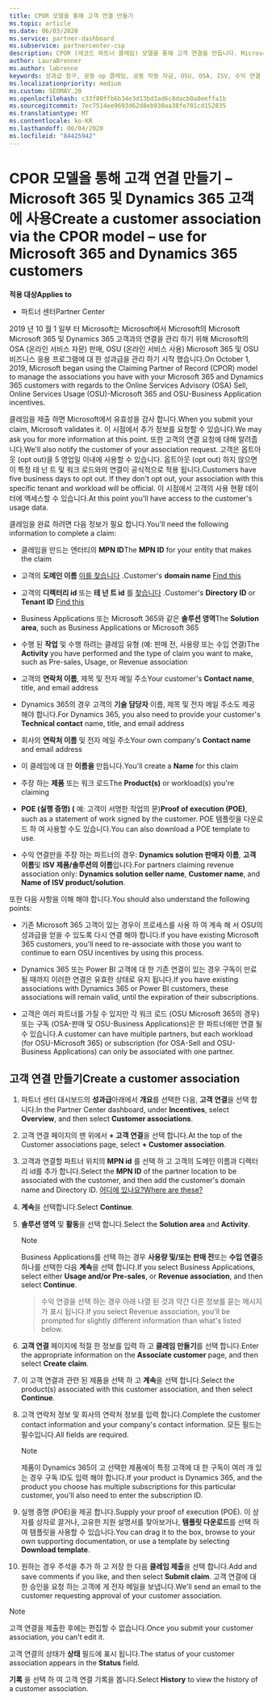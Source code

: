 ```yaml
---
title: CPOR 모델을 통해 고객 연결 만들기
ms.topic: article
ms.date: 06/03/2020
ms.service: partner-dashboard
ms.subservice: partnercenter-csp
description: CPOR (레코드 파트너 클레임) 모델을 통해 고객 연결을 만듭니다. Microsoft 365 및 Dynamics 365 고객에 대 한 판매, 사용량 &의 성과급을 관리 하는 데 도움이 됩니다.
author: LauraBrenner
ms.author: labrenne
keywords: 성과급 청구, 공동 op 클레임, 공동 작동 자금, OSU, OSA, ISV, 수익 연결
ms.localizationpriority: medium
ms.custom: SEOMAY.20
ms.openlocfilehash: c33f80ffb6b34e3d13bd3ad6c8dacb0a0eeffa1b
ms.sourcegitcommit: 7ec7514ee9693d62d8eb930aa38fe701cd152835
ms.translationtype: MT
ms.contentlocale: ko-KR
ms.lasthandoff: 06/04/2020
ms.locfileid: "84425942"
---
```

# <a name="create-a-customer-association-via-the-cpor-model--use-for-microsoft-365-and-dynamics-365-customers"></a><span data-ttu-id="30040-105">CPOR 모델을 통해 고객 연결 만들기 – Microsoft 365 및 Dynamics 365 고객에 사용</span><span class="sxs-lookup"><span data-stu-id="30040-105">Create a customer association via the CPOR model – use for Microsoft 365 and Dynamics 365 customers</span></span>

<span data-ttu-id="30040-106">**적용 대상**</span><span class="sxs-lookup"><span data-stu-id="30040-106">**Applies to**</span></span>

- <span data-ttu-id="30040-107">파트너 센터</span><span class="sxs-lookup"><span data-stu-id="30040-107">Partner Center</span></span>

<span data-ttu-id="30040-108">2019 년 10 월 1 일부 터 Microsoft는 Microsoft에서 Microsoft의 Microsoft Microsoft 365 및 Dynamics 365 고객과의 연결을 관리 하기 위해 Microsoft의 OSA (온라인 서비스 자문) 판매, OSU (온라인 서비스 사용) Microsoft 365 및 OSU 비즈니스 응용 프로그램에 대 한 성과급을 관리 하기 시작 했습니다.</span><span class="sxs-lookup"><span data-stu-id="30040-108">On October 1, 2019, Microsoft began using the Claiming Partner of Record (CPOR) model to manage the associations you have with your Microsoft 365 and Dynamics 365 customers with regards to the Online Services Advisory (OSA) Sell, Online Services Usage (OSU)-Microsoft 365 and OSU-Business Application incentives.</span></span>

<span data-ttu-id="30040-109">클레임을 제출 하면 Microsoft에서 유효성을 검사 합니다.</span><span class="sxs-lookup"><span data-stu-id="30040-109">When you submit your claim, Microsoft validates it.</span></span> <span data-ttu-id="30040-110">이 시점에서 추가 정보를 요청할 수 있습니다.</span><span class="sxs-lookup"><span data-stu-id="30040-110">We may ask you for more information at this point.</span></span> <span data-ttu-id="30040-111">또한 고객의 연결 요청에 대해 알려줍니다.</span><span class="sxs-lookup"><span data-stu-id="30040-111">We'll also notify the customer of your association request.</span></span> <span data-ttu-id="30040-112">고객은 옵트아웃 (opt out)을 5 영업일 이내에 사용할 수 있습니다. 옵트아웃 (opt out) 하지 않으면이 특정 테 넌 트 및 워크 로드와의 연결이 공식적으로 적용 됩니다.</span><span class="sxs-lookup"><span data-stu-id="30040-112">Customers have five business days to opt out. If they don't opt out, your association with this specific tenant and workload will be official.</span></span> <span data-ttu-id="30040-113">이 시점에서 고객의 사용 현황 데이터에 액세스할 수 있습니다.</span><span class="sxs-lookup"><span data-stu-id="30040-113">At this point you'll have access to the customer's usage data.</span></span> 

<span data-ttu-id="30040-114">클레임을 완료 하려면 다음 정보가 필요 합니다.</span><span class="sxs-lookup"><span data-stu-id="30040-114">You'll need the following information to complete a claim:</span></span>

- <span data-ttu-id="30040-115">클레임을 만드는 엔터티의 **MPN ID**</span><span class="sxs-lookup"><span data-stu-id="30040-115">The **MPN ID** for your entity that makes the claim</span></span>

- <span data-ttu-id="30040-116">고객의 **도메인 이름** [이를 찾습니다](https://docs.microsoft.com/partner-center/find-customer-domain-name) .</span><span class="sxs-lookup"><span data-stu-id="30040-116">Customer's **domain name** [Find this](https://docs.microsoft.com/partner-center/find-customer-domain-name)</span></span>

- <span data-ttu-id="30040-117">고객의 **디렉터리 id** 또는 **테 넌 트 id** 를 [찾습니다](https://docs.microsoft.com/partner-center/find-customer-domain-name) .</span><span class="sxs-lookup"><span data-stu-id="30040-117">Customer's **Directory ID** or **Tenant ID** [Find this](https://docs.microsoft.com/partner-center/find-customer-domain-name)</span></span>

- <span data-ttu-id="30040-118">Business Applications 또는 Microsoft 365와 같은 **솔루션 영역**</span><span class="sxs-lookup"><span data-stu-id="30040-118">The **Solution area**, such as Business Applications or Microsoft 365</span></span>

- <span data-ttu-id="30040-119">수행 된 **작업** 및 수행 하려는 클레임 유형 (예: 판매 전, 사용량 또는 수입 연결)</span><span class="sxs-lookup"><span data-stu-id="30040-119">The **Activity** you have performed and the type of claim you want to make, such as Pre-sales, Usage, or Revenue association</span></span>

- <span data-ttu-id="30040-120">고객의 **연락처 이름**, 제목 및 전자 메일 주소</span><span class="sxs-lookup"><span data-stu-id="30040-120">Your customer's **Contact name**, title, and email address</span></span>

- <span data-ttu-id="30040-121">Dynamics 365의 경우 고객의 **기술 담당자** 이름, 제목 및 전자 메일 주소도 제공 해야 합니다.</span><span class="sxs-lookup"><span data-stu-id="30040-121">For Dynamics 365, you also need to provide your customer's **Technical contact** name, title, and email address</span></span>

- <span data-ttu-id="30040-122">회사의 **연락처 이름** 및 전자 메일 주소</span><span class="sxs-lookup"><span data-stu-id="30040-122">Your own company's **Contact name** and email address</span></span>

- <span data-ttu-id="30040-123">이 클레임에 대 한 **이름을** 만듭니다.</span><span class="sxs-lookup"><span data-stu-id="30040-123">You'll create a **Name** for this claim</span></span>

- <span data-ttu-id="30040-124">주장 하는 **제품** 또는 워크 로드</span><span class="sxs-lookup"><span data-stu-id="30040-124">The **Product(s)** or workload(s) you're claiming</span></span>

- <span data-ttu-id="30040-125">**POE (실행 증명) (** 예: 고객이 서명한 작업의 문)</span><span class="sxs-lookup"><span data-stu-id="30040-125">**Proof of execution (POE)**, such as a statement of work signed by the customer.</span></span> <span data-ttu-id="30040-126">POE 템플릿을 다운로드 하 여 사용할 수도 있습니다.</span><span class="sxs-lookup"><span data-stu-id="30040-126">You can also download a POE template to use.</span></span>

- <span data-ttu-id="30040-127">수익 연결만을 주장 하는 파트너의 경우: **Dynamics solution 판매자 이름**, **고객 이름**및 **ISV 제품/솔루션의 이름**입니다.</span><span class="sxs-lookup"><span data-stu-id="30040-127">For partners claiming revenue association only: **Dynamics solution seller name**, **Customer name**, and **Name of ISV product/solution**.</span></span> 

<span data-ttu-id="30040-128">또한 다음 사항을 이해 해야 합니다.</span><span class="sxs-lookup"><span data-stu-id="30040-128">You should also understand the following points:</span></span>

- <span data-ttu-id="30040-129">기존 Microsoft 365 고객이 있는 경우이 프로세스를 사용 하 여 계속 해 서 OSU의 성과급을 얻을 수 있도록 다시 연결 해야 합니다.</span><span class="sxs-lookup"><span data-stu-id="30040-129">If you have existing Microsoft 365 customers, you'll need to re-associate with those you want to continue to earn OSU incentives by using this process.</span></span>

- <span data-ttu-id="30040-130">Dynamics 365 또는 Power BI 고객에 대 한 기존 연결이 있는 경우 구독이 만료 될 때까지 이러한 연결은 유효한 상태로 유지 됩니다.</span><span class="sxs-lookup"><span data-stu-id="30040-130">If you have existing associations with Dynamics 365 or Power BI customers, these associations will remain valid, until the expiration of their subscriptions.</span></span>

- <span data-ttu-id="30040-131">고객은 여러 파트너를 가질 수 있지만 각 워크 로드 (OSU Microsoft 365의 경우) 또는 구독 (OSA-판매 및 OSU-Business Applications)은 한 파트너에만 연결 될 수 있습니다.</span><span class="sxs-lookup"><span data-stu-id="30040-131">A customer can have multiple partners, but each workload (for OSU-Microsoft 365) or subscription (for OSA-Sell and OSU-Business Applications) can only be associated with one partner.</span></span>

## <a name="create-a-customer-association"></a><span data-ttu-id="30040-132">고객 연결 만들기</span><span class="sxs-lookup"><span data-stu-id="30040-132">Create a customer association</span></span>

1. <span data-ttu-id="30040-133">파트너 센터 대시보드의 **성과급**아래에서 **개요**를 선택한 다음, **고객 연결**을 선택 합니다.</span><span class="sxs-lookup"><span data-stu-id="30040-133">In the Partner Center dashboard, under **Incentives**, select **Overview**, and then select **Customer associations**.</span></span> 

2. <span data-ttu-id="30040-134">고객 연결 페이지의 맨 위에서 **+ 고객 연결**을 선택 합니다.</span><span class="sxs-lookup"><span data-stu-id="30040-134">At the top of the Customer associations page, select **+ Customer association**.</span></span>

3. <span data-ttu-id="30040-135">고객과 연결할 파트너 위치의 **MPN id** 를 선택 하 고 고객의 도메인 이름과 디렉터리 id를 추가 합니다.</span><span class="sxs-lookup"><span data-stu-id="30040-135">Select the **MPN ID** of the partner location to be associated with the customer, and then add the customer's domain name and Directory ID.</span></span> [<span data-ttu-id="30040-136">어디에 있나요?</span><span class="sxs-lookup"><span data-stu-id="30040-136">Where are these?</span></span>](https://docs.microsoft.com/partner-center/find-customer-domain-name)

4. <span data-ttu-id="30040-137">**계속**을 선택합니다.</span><span class="sxs-lookup"><span data-stu-id="30040-137">Select **Continue**.</span></span>

5. <span data-ttu-id="30040-138">**솔루션 영역** 및 **활동**을 선택 합니다.</span><span class="sxs-lookup"><span data-stu-id="30040-138">Select the **Solution area** and **Activity**.</span></span> 

   >[!Note]
   >
   ><span data-ttu-id="30040-139">Business Applications를 선택 하는 경우 **사용량 및/또는 판매 전**또는 **수입 연결**중 하나를 선택한 다음 **계속**을 선택 합니다.</span><span class="sxs-lookup"><span data-stu-id="30040-139">If you select Business Applications, select either **Usage and/or Pre-sales**, or **Revenue association**, and then select **Continue**.</span></span> 

   ><span data-ttu-id="30040-140">수익 연결을 선택 하는 경우 아래 나열 된 것과 약간 다른 정보를 묻는 메시지가 표시 됩니다.</span><span class="sxs-lookup"><span data-stu-id="30040-140">If you select Revenue association, you'll be prompted for slightly different information than what's listed below.</span></span>

6. <span data-ttu-id="30040-141">**고객 연결** 페이지에 적절 한 정보를 입력 하 고 **클레임 만들기**를 선택 합니다.</span><span class="sxs-lookup"><span data-stu-id="30040-141">Enter the appropriate information on the **Associate customer** page, and then select **Create claim**.</span></span>

7. <span data-ttu-id="30040-142">이 고객 연결과 관련 된 제품을 선택 하 고 **계속**을 선택 합니다.</span><span class="sxs-lookup"><span data-stu-id="30040-142">Select the product(s) associated with this customer association, and then select **Continue**.</span></span>

8. <span data-ttu-id="30040-143">고객 연락처 정보 및 회사의 연락처 정보를 입력 합니다.</span><span class="sxs-lookup"><span data-stu-id="30040-143">Complete the customer contact information and your company's contact information.</span></span> <span data-ttu-id="30040-144">모든 필드는 필수입니다.</span><span class="sxs-lookup"><span data-stu-id="30040-144">All fields are required.</span></span> 

   >[!NOTE]
   ><span data-ttu-id="30040-145">제품이 Dynamics 365이 고 선택한 제품에이 특정 고객에 대 한 구독이 여러 개 있는 경우 구독 ID도 입력 해야 합니다.</span><span class="sxs-lookup"><span data-stu-id="30040-145">If your product is Dynamics 365, and the product you choose has multiple subscriptions for this particular customer, you'll also need to enter the subscription ID.</span></span>

9. <span data-ttu-id="30040-146">실행 증명 (POE)을 제공 합니다.</span><span class="sxs-lookup"><span data-stu-id="30040-146">Supply your proof of execution (POE).</span></span> <span data-ttu-id="30040-147">이 상자를 상자로 끌거나, 고유한 지원 설명서를 찾아보거나, **템플릿 다운로드**를 선택 하 여 템플릿을 사용할 수 있습니다.</span><span class="sxs-lookup"><span data-stu-id="30040-147">You can drag it to the box, browse to your own supporting documentation, or use a template by selecting **Download template**.</span></span> 

10. <span data-ttu-id="30040-148">원하는 경우 주석을 추가 하 고 저장 한 다음 **클레임 제출**을 선택 합니다.</span><span class="sxs-lookup"><span data-stu-id="30040-148">Add and save comments if you like, and then select **Submit claim**.</span></span> <span data-ttu-id="30040-149">고객 연결에 대 한 승인을 요청 하는 고객에 게 전자 메일을 보냅니다.</span><span class="sxs-lookup"><span data-stu-id="30040-149">We'll send an email to the customer requesting approval of your customer association.</span></span>

   >[!NOTE]
   ><span data-ttu-id="30040-150">고객 연결을 제출한 후에는 편집할 수 없습니다.</span><span class="sxs-lookup"><span data-stu-id="30040-150">Once you submit your customer association, you can't edit it.</span></span>

<span data-ttu-id="30040-151">고객 연결의 상태가 **상태** 필드에 표시 됩니다.</span><span class="sxs-lookup"><span data-stu-id="30040-151">The status of your customer association appears in the **Status** field.</span></span>

<span data-ttu-id="30040-152">**기록** 을 선택 하 여 고객 연결 기록을 봅니다.</span><span class="sxs-lookup"><span data-stu-id="30040-152">Select **History** to view the history of a customer association.</span></span>
